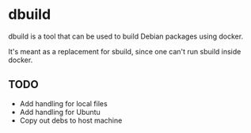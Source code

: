# dbuild

dbuild is a tool that can be used to build
Debian packages using docker.

It's meant as a replacement for sbuild, since one
can't run sbuild inside docker.

## TODO

* Add handling for local files
* Add handling for Ubuntu
* Copy out debs to host machine
